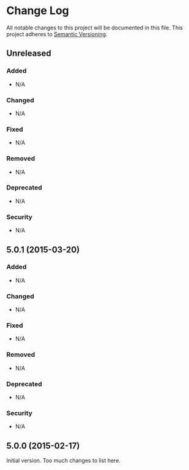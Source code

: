# Change Log

All notable changes to this project will be documented in this file. This project adheres to [Semantic Versioning](http://semver.org/).


## Unreleased

### Added

- N/A

### Changed

- N/A

### Fixed

- N/A

### Removed

- N/A

### Deprecated

- N/A

### Security

- N/A


## 5.0.1 (2015-03-20)

### Added

- N/A

### Changed

- N/A

### Fixed

- N/A

### Removed

- N/A

### Deprecated

- N/A

### Security

- N/A


## 5.0.0 (2015-02-17)

Initial version. Too much changes to list here.


